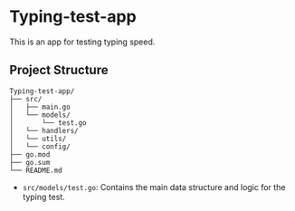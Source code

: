 # Typing-test-app

This is an app for testing typing speed.

## Project Structure

```
Typing-test-app/
├── src/
│   ├── main.go
│   └── models/
│       └── test.go
│   └── handlers/
│   └── utils/
│   └── config/
├── go.mod
├── go.sum
└── README.md
```

- `src/models/test.go`: Contains the main data structure and logic for the typing test.
